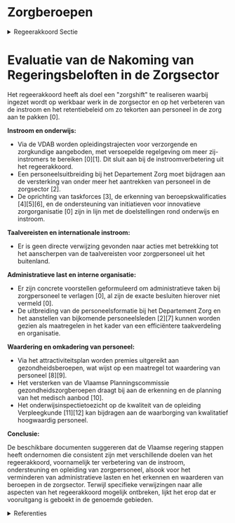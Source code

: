 # Zorgberoepen

<details>
        <summary>Regeerakkoord Sectie </summary>
        <p>1.2.3.5 Zorgberoepen De Vlaamse regering wil werk maken van een zorgshift. We blijven daarvoor inzetten op werkbaar werk in de zorgsector. Samen met de beleidsdomeinen Werk en Onderwijs voeren een geïntegreerde aanpak om de instroom binnen de zorgsector te ver groten en het retentiebeleid te verbeteren om aan de nijpende vraag naar personeel tegemoet te komen. Het indammen van uitstroom is immers even essentieel als het versterken van de (zij)instroom. We maken – samen met het beleidsdomein Werk - prioritair werk van een gedetailleerd en betrouwbaar kadaster van de gezond-heidszorgberoepen, waarbij we ook moni-toren naar instroom en uitstroom. De instroom van zorgpersoneel kan ook uit het buitenland komen, maar in het kader van de patiëntveiligheid leggen we taalvereisten op. Daarbij is de kennis van het Nederlands een vereiste om zorg behoevenden in de eigen taal te helpen. Goede zorg begint namelijk met een goede communicatie tussen zorg-verstrekker en patiënt, cliënt, oudere en zijn/haar omgeving. Sociale ondernemers moeten op vlak van waardering en omkadering van personeel meer mogelijkheden krijgen zodat ze geactiveerd en gefaciliteerd worden om werken in de zorg aantrekkelijker te kunnen maken, vb. via innovatieve arbeidsorgani-satie. We ondersteunen initiatieven met betrekking tot innovatieve zorgorganisatie die aantoonbaar de werkdruk verlichten. We voorzien een grondige verlaging van administratieve taken bij het zorgperso-neel. De verzelfstandigde agentschappen en het departement formuleren halfjaarlijks concrete voorstellen om administratieve verplichtingen af te schaffen, te vereenvou-digen of te integreren. Er is ook nood aan doorgedreven taakuitzuivering tussen de zorgberoepen onderling. We behouden de leerladder in de zorg zoals die nu bestaat, met een volwaardig eigen profiel en takenpakket voor de HBO5- verpleegkunde opgemaakt met vertegen-woordigers van HBO5-verpleegkundigen en de sector. We ijveren er voor dat dit eigen profiel verankerd wordt in de federale wet op de gezondheidsberoepen en geven dit eigen profiel vorm in een gemengde commissie Vlaams (onderwijs/welzijn) en federaal (volksgezondheid). We maken de onderwijs-inspectie verantwoordelijk voor het toezicht op de kwaliteit van de opleiding.. </p>
        </details> 

# Evaluatie van de Nakoming van Regeringsbeloften in de Zorgsector

Het regeerakkoord heeft als doel een "zorgshift" te realiseren waarbij ingezet wordt op werkbaar werk in de zorgsector en op het verbeteren van de instroom en het retentiebeleid om zo tekorten aan personeel in de zorg aan te pakken \[0\].

**Instroom en onderwijs:**

- Via de VDAB worden opleidingstrajecten voor verzorgende en zorgkundige aangeboden, met versoepelde regelgeving om meer zij-instromers te bereiken \[0\]\[1\]. Dit sluit aan bij de instroomverbetering uit het regeerakkoord.
- Een personeelsuitbreiding bij het Departement Zorg moet bijdragen aan de versterking van onder meer het aantrekken van personeel in de zorgsector \[2\].
- De oprichting van taskforces \[3\], de erkenning van beroepskwalificaties \[4\]\[5\]\[6\], en de ondersteuning van initiatieven voor innovatieve zorgorganisatie \[0\] zijn in lijn met de doelstellingen rond onderwijs en instroom.

**Taalvereisten en internationale instroom:**

- Er is geen directe verwijzing gevonden naar acties met betrekking tot het aanscherpen van de taalvereisten voor zorgpersoneel uit het buitenland.

**Administratieve last en interne organisatie:**

- Er zijn concrete voorstellen geformuleerd om administratieve taken bij zorgpersoneel te verlagen \[0\], al zijn de exacte besluiten hierover niet vermeld \[0\].
- De uitbreiding van de personeelsformatie bij het Departement Zorg en het aanstellen van bijkomende personeelsleden \[2\]\[7\] kunnen worden gezien als maatregelen in het kader van een efficiëntere taakverdeling en organisatie.

**Waardering en omkadering van personeel:**

- Via het attractiviteitsplan worden premies uitgereikt aan gezondheidsberoepen, wat wijst op een maatregel tot waardering van personeel \[8\]\[9\].
- Het versterken van de Vlaamse Planningscommissie gezondheidszorgberoepen draagt bij aan de erkenning en de planning van het medisch aanbod \[10\].
- Het onderwijsinspectietoezicht op de kwaliteit van de opleiding Verpleegkunde \[11\]\[12\] kan bijdragen aan de waarborging van kwalitatief hoogwaardig personeel.

**Conclusie:**

De beschikbare documenten suggereren dat de Vlaamse regering stappen heeft ondernomen die consistent zijn met verschillende doelen van het regeerakkoord, voornamelijk ter verbetering van de instroom, ondersteuning en opleiding van zorgpersoneel, alsook voor het verminderen van administratieve lasten en het erkennen en waarderen van beroepen in de zorgsector. Terwijl specifieke verwijzingen naar alle aspecten van het regeerakkoord mogelijk ontbreken, lijkt het erop dat er vooruitgang is geboekt in de genoemde gebieden.

<details>
        <summary> Referenties</summary>
        
**[\[0\]](https://beslissingenvlaamseregering.vlaanderen.be/?search=VDAB-opleiding%20verzorgende%20en%20zorgkundige%3A%20financiering&dateOption=select&startDate=2020-11-20T09%3A00%3A00Z&endDate=2020-11-20T09%3A00%3A00Z)** : **(2020-11-20)** VDAB-opleiding verzorgende en zorgkundige: financiering 

**[\[1\]](https://beslissingenvlaamseregering.vlaanderen.be/?search=Nieuw%20financieel%20kader%20VDAB-opleiding%20verzorgende%20en%20zorgkundige&dateOption=select&startDate=2021-03-26T09%3A00%3A00Z&endDate=2021-03-26T09%3A00%3A00Z)** : **(2021-03-26)** Nieuw financieel kader VDAB-opleiding verzorgende en zorgkundige 

**[\[2\]](https://beslissingenvlaamseregering.vlaanderen.be/?search=Personeelsuitbreiding%20met%2028%20VTE%20bij%20het%20Departement%20Zorg%20met%20het%20oog%20op%20een%20effici%C3%ABnte%20en%20kwalitatieve%20uitvoering%20van%20bijkomende%20opdrachten&dateOption=select&startDate=2023-12-22T09%3A00%3A00Z&endDate=2023-12-22T09%3A00%3A00Z)** : **(2023-12-22)** Personeelsuitbreiding met 28 VTE bij het Departement Zorg met het oog op een efficiënte en kwalitatieve uitvoering van bijkomende opdrachten 

**[\[3\]](https://beslissingenvlaamseregering.vlaanderen.be/?search=Oprichting%20taskforce%20gericht%20op%20versterking%20kwaliteit%20opleiding%20Zorgkundige&dateOption=select&startDate=2021-01-08T09%3A00%3A00Z&endDate=2021-01-08T09%3A00%3A00Z)** : **(2021-01-08)** Oprichting taskforce gericht op versterking kwaliteit opleiding Zorgkundige 

**[\[4\]](https://beslissingenvlaamseregering.vlaanderen.be/?search=Erkenning%208%20beroepskwalificaties&dateOption=select&startDate=2020-09-18T08%3A00%3A00Z&endDate=2020-09-18T08%3A00%3A00Z)** : **(2020-09-18)** Erkenning 8 beroepskwalificaties 

**[\[5\]](https://beslissingenvlaamseregering.vlaanderen.be/?search=Erkenning%20beroepskwalificatie%20Verzorgende&dateOption=select&startDate=2020-02-07T09%3A00%3A00Z&endDate=2020-02-07T09%3A00%3A00Z)** : **(2020-02-07)** Erkenning beroepskwalificatie Verzorgende 

**[\[6\]](https://beslissingenvlaamseregering.vlaanderen.be/?search=Functiemodel%20zorg%20en%20verpleegkunde&dateOption=select&startDate=2021-07-02T08%3A00%3A00Z&endDate=2021-07-02T08%3A00%3A00Z)** : **(2021-07-02)** Functiemodel zorg en verpleegkunde 

**[\[7\]](https://beslissingenvlaamseregering.vlaanderen.be/?search=Versterking%20dienstverlening%20beleidsdomein%20Onderwijs%20en%20Vorming%3A%20personeelsuitbreiding%20met%2012%20koppen&dateOption=select&startDate=2023-12-22T09%3A00%3A00Z&endDate=2023-12-22T09%3A00%3A00Z)** : **(2023-12-22)** Versterking dienstverlening beleidsdomein Onderwijs en Vorming: personeelsuitbreiding met 12 koppen 

**[\[8\]](https://beslissingenvlaamseregering.vlaanderen.be/?search=Uitvoering%20attractiviteitsplan%20gezondheidsberoepen%3A%20premies%20titels%20en%20bijzondere%20beroepsbekwaamheden&dateOption=select&startDate=2021-12-10T09%3A00%3A00Z&endDate=2021-12-10T09%3A00%3A00Z)** : **(2021-12-10)** Uitvoering attractiviteitsplan gezondheidsberoepen: premies titels en bijzondere beroepsbekwaamheden 

**[\[9\]](https://beslissingenvlaamseregering.vlaanderen.be/?search=Uitvoering%20attractiviteitsplan%20gezondheidsberoepen%3A%20premies%20titels%20en%20bijzondere%20beroepsbekwaamheden&dateOption=select&startDate=2021-10-15T08%3A00%3A00Z&endDate=2021-10-15T08%3A00%3A00Z)** : **(2021-10-15)** Uitvoering attractiviteitsplan gezondheidsberoepen: premies titels en bijzondere beroepsbekwaamheden 

**[\[10\]](https://beslissingenvlaamseregering.vlaanderen.be/?search=Oprichting%2C%20werking%2C%20samenstelling%20en%20organisatie%20van%20de%20Vlaamse%20Planningscommissie%20gezondheidszorgberoepen&dateOption=select&startDate=2020-10-30T09%3A00%3A00Z&endDate=2020-10-30T09%3A00%3A00Z)** : **(2020-10-30)** Oprichting, werking, samenstelling en organisatie van de Vlaamse Planningscommissie gezondheidszorgberoepen 

**[\[11\]](https://beslissingenvlaamseregering.vlaanderen.be/?search=Beoordelingskader%20opleiding%20Verpleegkunde%20hoger%20beroepsonderwijs%20%28hbo5%29&dateOption=select&startDate=2021-07-02T08%3A00%3A00Z&endDate=2021-07-02T08%3A00%3A00Z)** : **(2021-07-02)** Beoordelingskader opleiding Verpleegkunde hoger beroepsonderwijs (hbo5) 

**[\[12\]](https://beslissingenvlaamseregering.vlaanderen.be/?search=Beoordelingskader%20opleiding%20Verpleegkunde%20hoger%20beroepsonderwijs%20%28hbo5%29&dateOption=select&startDate=2021-09-10T08%3A00%3A00Z&endDate=2021-09-10T08%3A00%3A00Z)** : **(2021-09-10)** Beoordelingskader opleiding Verpleegkunde hoger beroepsonderwijs (hbo5) 
        </details> 

